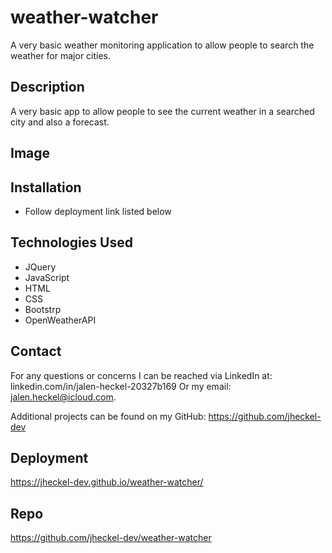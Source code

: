 # weather-watcher
A very basic weather monitoring application to allow people to search the weather for major cities.

## Description
A very basic app to allow people to see the current weather in a searched city and also a forecast.

## Image



## Installation
- Follow deployment link listed below

## Technologies Used
- JQuery
- JavaScript
- HTML
- CSS
- Bootstrp
- OpenWeatherAPI

## Contact
For any questions or concerns I can be reached via LinkedIn at: linkedin.com/in/jalen-heckel-20327b169
Or my email: jalen.heckel@icloud.com.

Additional projects can be found on my GitHub: https://github.com/jheckel-dev

## Deployment

 https://jheckel-dev.github.io/weather-watcher/

 ## Repo

 https://github.com/jheckel-dev/weather-watcher

